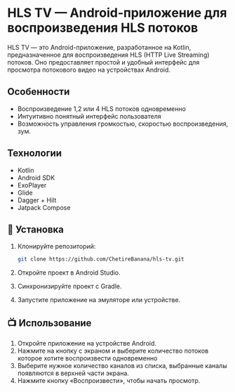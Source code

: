 # HLS TV — Android-приложение для воспроизведения HLS потоков

HLS TV — это Android-приложение, разработанное на Kotlin, предназначенное для воспроизведения HLS (HTTP Live Streaming) потоков. Оно предоставляет простой и удобный интерфейс для просмотра потокового видео на устройствах Android.

## Особенности

- Воспроизведение 1,2 или 4 HLS потоков одновременно
- Интуитивно понятный интерфейс пользователя
- Возможность управления громкостью, скоростью воспроизведения, зум.


## Технологии

- Kotlin
- Android SDK
- ExoPlayer
- Glide
- Dagger + Hilt
- Jatpack Compose

## 🔧 Установка

1. Клонируйте репозиторий:

   ```bash
   git clone https://github.com/ChetireBanana/hls-tv.git
   ```
2. Откройте проект в Android Studio.
3. Синхронизируйте проект с Gradle.
4. Запустите приложение на эмуляторе или устройстве.

## 📺 Использование

1. Откройте приложение на устройстве Android.
2. Нажмите на кнопку с экраном и выберите количество потоков которое хотите воспроизвести одновременно
3. Выберите нужное количество каналов из списка, выбранные каналы появляются в верхней части экрана.
4. Нажмите кнопку «Воспроизвести», чтобы начать просмотр.
